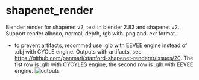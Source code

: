 # shapenet_render

Blender render for shapenet v2, test in blender 2.83 and shapenet v2. Support render albedo, normal, depth, rgb with .png and .exr format.
- to prevent artifacts, recommed use .glb with EEVEE engine instead of .obj with CYCLE engine.
Outputs with artifacts, see https://github.com/panmari/stanford-shapenet-renderer/issues/20. The fist row is .glb with CYCYLES engine, the second row is .glb with EEVEE engine.
![outputs](./assets/outputs.png)